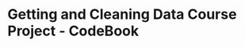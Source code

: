Getting and Cleaning Data Course Project - CodeBook
=================================================
